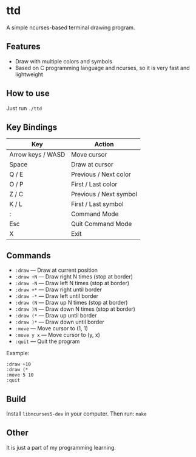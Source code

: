 # ttd

A simple ncurses-based terminal drawing program.

## Features

- Draw with multiple colors and symbols
- Based on C programming language and ncurses, so it is very fast and lightweight

## How to use

Just run `./ttd`

## Key Bindings

| Key               | Action                 |
| ----------------- | ---------------------- |
| Arrow keys / WASD | Move cursor            |
| Space             | Draw at cursor         |
| Q / E             | Previous / Next color  |
| O / P             | First / Last color     |
| Z / C             | Previous / Next symbol |
| K / L             | First / Last symbol    |
| :                 | Command Mode           |
| Esc               | Quit Command Mode      |
| X                 | Exit                   |

## Commands

- `:draw`           — Draw at current position
- `:draw +N`        — Draw right N times (stop at border)
- `:draw -N`        — Draw left N times (stop at border)
- `:draw +*`        — Draw right until border
- `:draw -*`        — Draw left until border
- `:draw (N`        — Draw up N times (stop at border)
- `:draw )N`        — Draw down N times (stop at border)
- `:draw (*`        — Draw up until border
- `:draw )*`        — Draw down until border
- `:move`           — Move cursor to (1, 1)
- `:move y x`       — Move cursor to (y, x)
- `:quit`           — Quit the program

Example:

```
:draw +10
:draw (*
:move 5 10
:quit
```

## Build

Install `libncurses5-dev` in your computer. Then run: `make`

## Other 

It is just a part of my programming learning.